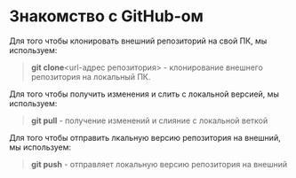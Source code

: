 # Знакомство с GitHub-ом 

Для того чтобы клонировать внешний репозиторий на свой ПК, мы используем:
> __git clone__<url-адрес репозитория> -  клонирование внешнего репозитория на локальный ПК.

Для того чтобы получить изменения и слить с локальной версией, мы используем:
> __git pull__ - получение изменений и слияние с локальной веткой

Для того чтобы отправить лкальную версию репозитория на внешний, мы используем:
> __git push__ - отправляет локальную версию репозитория на внешний